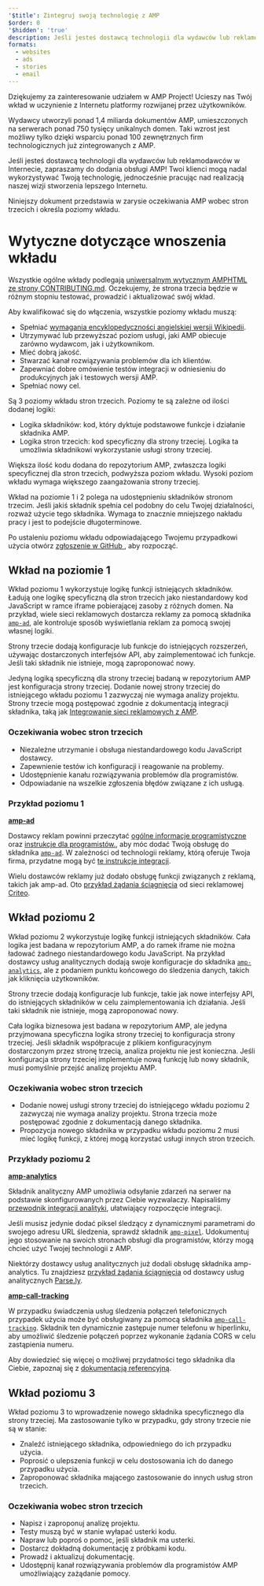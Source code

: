 ```yaml
---
'$title': Zintegruj swoją technologię z AMP
$order: 0
'$hidden': 'true'
description: Jeśli jesteś dostawcą technologii dla wydawców lub reklamodawców w Internecie, zachęcamy do dodania obsługi AMP, aby Twoi klienci mogli nadal wykorzystywać Twoją technologię i ...
formats:
  - websites
  - ads
  - stories
  - email
---
```


Dziękujemy za zainteresowanie udziałem w AMP Project! Ucieszy nas Twój wkład w uczynienie z Internetu platformy rozwijanej przez użytkowników.

Wydawcy utworzyli ponad 1,4 miliarda dokumentów AMP, umieszczonych na serwerach ponad 750 tysięcy unikalnych domen. Taki wzrost jest możliwy tylko dzięki wsparciu ponad 100 zewnętrznych firm technologicznych już zintegrowanych z AMP.

Jeśli jesteś dostawcą technologii dla wydawców lub reklamodawców w Internecie, zapraszamy do dodania obsługi AMP! Twoi klienci mogą nadal wykorzystywać Twoją technologię, jednocześnie pracując nad realizacją naszej wizji stworzenia lepszego Internetu.

Niniejszy dokument przedstawia w zarysie oczekiwania AMP wobec stron trzecich i określa poziomy wkładu.

# Wytyczne dotyczące wnoszenia wkładu

Wszystkie ogólne wkłady podlegają [uniwersalnym wytycznym AMPHTML ze strony CONTRIBUTING.md](https://github.com/ampproject/amphtml/blob/main/CONTRIBUTING.md). Oczekujemy, że strona trzecia będzie w różnym stopniu testować, prowadzić i aktualizować swój wkład.

Aby kwalifikować się do włączenia, wszystkie poziomy wkładu muszą:

- Spełniać [wymagania encyklopedyczności angielskiej wersji Wikipedii](https://en.wikipedia.org/wiki/Wikipedia:Notability).
- Utrzymywać lub przewyższać poziom usługi, jaki AMP obiecuje zarówno wydawcom, jak i użytkownikom.
- Mieć dobrą jakość.
- Stwarzać kanał rozwiązywania problemów dla ich klientów.
- Zapewniać dobre omówienie testów integracji w odniesieniu do produkcyjnych jak i testowych wersji AMP.
- Spełniać nowy cel.

Są 3 poziomy wkładu stron trzecich. Poziomy te są zależne od ilości dodanej logiki:

- Logika składników: kod, który dyktuje podstawowe funkcje i działanie składnika AMP.
- Logika stron trzecich: kod specyficzny dla strony trzeciej. Logika ta umożliwia składnikowi wykorzystanie usługi strony trzeciej.

Większa ilość kodu dodana do repozytorium AMP, zwłaszcza logiki specyficznej dla stron trzecich, podwyższa poziom wkładu. Wysoki poziom wkładu wymaga większego zaangażowania strony trzeciej.

Wkład na poziomie 1 i 2 polega na udostępnieniu składników stronom trzecim. Jeśli jakiś składnik spełnia cel podobny do celu Twojej działalności, rozważ użycie tego składnika. Wymaga to znacznie mniejszego nakładu pracy i jest to podejście długoterminowe.

Po ustaleniu poziomu wkładu odpowiadającego Twojemu przypadkowi użycia otwórz [zgłoszenie w GitHub ](https://github.com/ampproject/amphtml/issues/new), aby rozpocząć.

## Wkład na poziomie 1

Wkład poziomu 1 wykorzystuje logikę funkcji istniejących składników. Ładują one logikę specyficzną dla stron trzecich jako niestandardowy kod JavaScript w ramce iframe pobierającej zasoby z różnych domen. Na przykład, wiele sieci reklamowych dostarcza reklamy za pomocą składnika [`amp-ad`](../../../components/reference/amp-ad.md), ale kontroluje sposób wyświetlania reklam za pomocą swojej własnej logiki.

Strony trzecie dodają konfiguracje lub funkcje do istniejących rozszerzeń, używając dostarczonych interfejsów API, aby zaimplementować ich funkcje. Jeśli taki składnik nie istnieje, mogą zaproponować nowy.

Jedyną logiką specyficzną dla strony trzeciej badaną w repozytorium AMP jest konfiguracja strony trzeciej. Dodanie nowej strony trzeciej do istniejącego wkładu poziomu 1 zazwyczaj nie wymaga analizy projektu. Strony trzecie mogą postępować zgodnie z dokumentacją integracji składnika, taką jak [Integrowanie sieci reklamowych z AMP](https://github.com/ampproject/amphtml/blob/main/ads/README.md).

### Oczekiwania wobec stron trzecich

- Niezależne utrzymanie i obsługa niestandardowego kodu JavaScript dostawcy.
- Zapewnienie testów ich konfiguracji i reagowanie na problemy.
- Udostępnienie kanału rozwiązywania problemów dla programistów.
- Odpowiadanie na wszelkie zgłoszenia błędów związane z ich usługą.

### Przykład poziomu 1

[**amp-ad**](../../../components/reference/amp-ad.md)

Dostawcy reklam powinni przeczytać [ogólne informacje programistyczne](https://github.com/ampproject/amphtml/tree/master/ads#overview) oraz [instrukcje dla programistów.](https://github.com/ampproject/amphtml/tree/master/ads#developer-guidelines-for-a-pull-request), aby móc dodać Twoją obsługę do składnika [`amp-ad`](../../../components/reference/amp-ad.md). W zależności od technologii reklamy, którą oferuje Twoja firma, przydatne mogą być [te instrukcje integracji](/content/amp-dev/documentation/guides-and-tutorials/contribute/vendor-contributions/ad-integration-guide.md?format=ads).

Wielu dostawców reklamy już dodało obsługę funkcji związanych z reklamą, takich jak amp-ad. Oto [przykład żądania ściągnięcia](https://github.com/ampproject/amphtml/pull/2299) od sieci reklamowej [Criteo](https://github.com/ampproject/amphtml/blob/main/ads/criteo.md).

## Wkład poziomu 2

Wkład poziomu 2 wykorzystuje logikę funkcji istniejących składników. Cała logika jest badana w repozytorium AMP, a do ramek iframe nie można ładować żadnego niestandardowego kodu JavaScript. Na przykład dostawcy usług analitycznych dodają swoje konfiguracje do składnika [`amp-analytics`](../../../components/reference/amp-analytics.md), ale z podaniem punktu końcowego do śledzenia danych, takich jak kliknięcia użytkowników.

Strony trzecie dodają konfiguracje lub funkcje, takie jak nowe interfejsy API, do istniejących składników w celu zaimplementowania ich działania. Jeśli taki składnik nie istnieje, mogą zaproponować nowy.

Cała logika biznesowa jest badana w repozytorium AMP, ale jedyna przyjmowana specyficzna logika strony trzeciej to konfiguracja strony trzeciej. Jeśli składnik współpracuje z plikiem konfiguracyjnym dostarczonym przez stronę trzecią, analiza projektu nie jest konieczna. Jeśli konfiguracja strony trzeciej implementuje nową funkcję lub nowy składnik, musi pomyślnie przejść analizę projektu AMP.

### Oczekiwania wobec stron trzecich

- Dodanie nowej usługi strony trzeciej do istniejącego wkładu poziomu 2 zazwyczaj nie wymaga analizy projektu. Strona trzecia może postępować zgodnie z dokumentacją danego składnika.
- Propozycja nowego składnika w przypadku wkładu poziomu 2 musi mieć logikę funkcji, z której mogą korzystać usługi innych stron trzecich.

### Przykłady poziomu 2

[**amp-analytics**](../../../components/reference/amp-analytics.md)

Składnik analityczny AMP umożliwia odsyłanie zdarzeń na serwer na podstawie skonfigurowanych przez Ciebie wyzwalaczy. Napisaliśmy [przewodnik integracji analityki](../../optimize-measure/configure-analytics/index.md), ułatwiający rozpoczęcie integracji.

Jeśli musisz jedynie dodać piksel śledzący z dynamicznymi parametrami do swojego adresu URL śledzenia, sprawdź składnik [`amp-pixel`](../../../components/reference/amp-pixel.md). Udokumentuj jego stosowanie na swoich stronach obsługi dla programistów, którzy mogą chcieć użyć Twojej technologii z AMP.

Niektórzy dostawcy usług analitycznych już dodali obsługę składnika amp-analytics. Tu znajdziesz [przykład żądania ściągnięcia](https://github.com/ampproject/amphtml/pull/1595) od dostawcy usług analitycznych [Parse.ly](https://www.parsely.com/help/integration/google-amp/).

[**amp-call-tracking**](../../../components/reference/amp-call-tracking.md)

W przypadku świadczenia usług śledzenia połączeń telefonicznych przypadek użycia może być obsługiwany za pomocą składnika [`amp-call-tracking`](../../../components/reference/amp-call-tracking.md). Składnik ten dynamicznie zastępuje numer telefonu w hiperlinku, aby umożliwić śledzenie połączeń poprzez wykonanie żądania CORS w celu zastąpienia numeru.

Aby dowiedzieć się więcej o możliwej przydatności tego składnika dla Ciebie, zapoznaj się z [dokumentacją referencyjną](../../../components/reference/amp-call-tracking.md).

## Wkład poziomu 3

Wkład poziomu 3 to wprowadzenie nowego składnika specyficznego dla strony trzeciej. Ma zastosowanie tylko w przypadku, gdy strony trzecie nie są w stanie:

- Znaleźć istniejącego składnika, odpowiedniego do ich przypadku użycia.
- Poprosić o ulepszenia funkcji w celu dostosowania ich do danego przypadku użycia.
- Zaproponować składnika mającego zastosowanie do innych usług stron trzecich.

### Oczekiwania wobec stron trzecich

- Napisz i zaproponuj analizę projektu.
- Testy muszą być w stanie wyłapać usterki kodu.
- Napraw lub poproś o pomoc, jeśli składnik ma usterki.
- Dostarcz dokładną dokumentację z próbkami kodu.
- Prowadź i aktualizuj dokumentację.
- Udostępnij kanał rozwiązywania problemów dla programistów AMP umożliwiający zażądanie pomocy.
